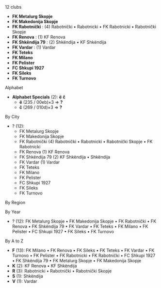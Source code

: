 12 clubs

- **FK Metalurg Skopje**
- **FK Makedonija Skopje**
- **FK Rabotnički** : (4) Rabotnički • Rabotnicki • FK Rabotnicki • Rabotnički Skopje
- **FK Renova** : (1) KF Renova
- **FK Shkëndija 79** : (2) Shkëndija • KF Shkëndija
- **FK Vardar** : (1) Vardar
- **FK Teteks**
- **FK Milano**
- **FK Pelister**
- **FC Shkupi 1927**
- **FK Sileks**
- **FK Turnovo**




Alphabet

- **Alphabet Specials** (2):  **ë**  **č** 
  - **ë** (235 / 00eb)×3 => **?**
  - **č** (269 / 010d)×3 => **?**




By City

- ? (12): 
  - FK Metalurg Skopje 
  - FK Makedonija Skopje 
  - FK Rabotnički  (4) Rabotnički • Rabotnicki • Rabotnički Skopje • FK Rabotnicki
  - FK Renova  (1) KF Renova
  - FK Shkëndija 79  (2) KF Shkëndija • Shkëndija
  - FK Vardar  (1) Vardar
  - FK Teteks 
  - FK Milano 
  - FK Pelister 
  - FC Shkupi 1927 
  - FK Sileks 
  - FK Turnovo 




By Region





By Year

- ? (12):   FK Metalurg Skopje • FK Makedonija Skopje • FK Rabotnički • FK Renova • FK Shkëndija 79 • FK Vardar • FK Teteks • FK Milano • FK Pelister • FC Shkupi 1927 • FK Sileks • FK Turnovo






By A to Z

- **F** (13): FK Milano • FK Renova • FK Sileks • FK Teteks • FK Vardar • FK Turnovo • FK Pelister • FK Rabotnicki • FK Rabotnički • FC Shkupi 1927 • FK Shkëndija 79 • FK Metalurg Skopje • FK Makedonija Skopje
- **K** (2): KF Renova • KF Shkëndija
- **R** (3): Rabotnicki • Rabotnički • Rabotnički Skopje
- **S** (1): Shkëndija
- **V** (1): Vardar





